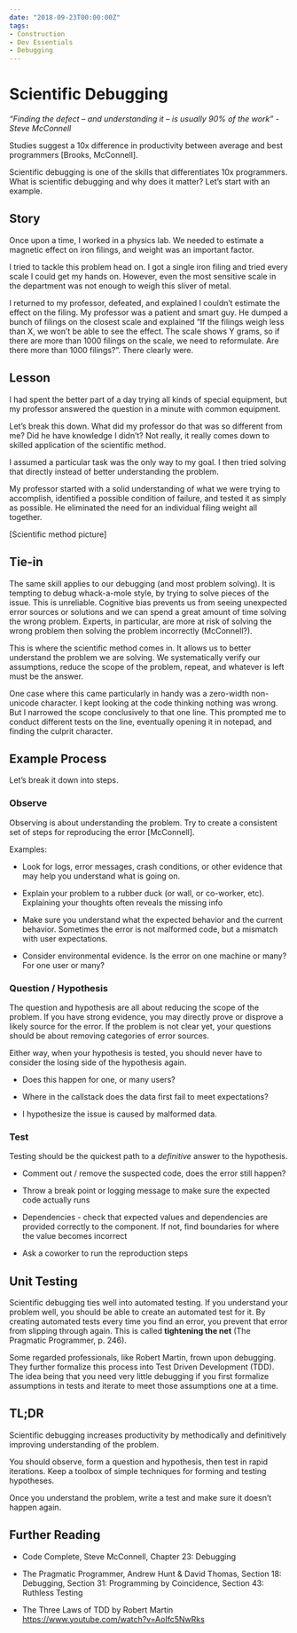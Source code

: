 ```yaml
---
date: "2018-09-23T00:00:00Z"
tags:
- Construction
- Dev Essentials
- Debugging
---
```

# Scientific Debugging

*“Finding the defect – and understanding it – is usually 90% of the work” - Steve McConnell*

<!--more-->

Studies suggest a 10x difference in productivity between average and best programmers [Brooks, McConnell].

Scientific debugging is one of the skills that differentiates 10x programmers.
What is scientific debugging and why does it matter? Let’s start with an example.

Story
-----

Once upon a time, I worked in a physics lab. We needed to estimate a magnetic effect on iron filings, and weight was an important factor.

I tried to tackle this problem head on. I got a single iron filing and tried every scale I could get my hands on. However, even the most sensitive scale in the department was not enough to weigh this sliver of metal.

I returned to my professor, defeated, and explained I couldn’t estimate the effect on the filing. My professor was a patient and smart guy. He dumped a bunch of filings on the closest scale and explained “If the filings weigh less than X, we won’t be able to see the effect. The scale shows Y grams, so if there
are more than 1000 filings on the scale, we need to reformulate. Are there more than 1000 filings?”. There clearly were.

Lesson
------

I had spent the better part of a day trying all kinds of special equipment, but my professor answered the question in a minute with common equipment.

Let’s break this down. What did my professor do that was so different from me?
Did he have knowledge I didn’t? Not really, it really comes down to skilled application of the scientific method.

I assumed a particular task was the only way to my goal. I then tried solving that directly instead of better understanding the problem.

My professor started with a solid understanding of what we were trying to accomplish, identified a possible condition of failure, and tested it as simply as possible. He eliminated the need for an individual filing weight all together.

[Scientific method picture]

Tie-in
------

The same skill applies to our debugging (and most problem solving). It is tempting to debug whack-a-mole style, by trying to solve pieces of the issue.
This is unreliable. Cognitive bias prevents us from seeing unexpected error sources or solutions and we can spend a great amount of time solving the wrong problem. Experts, in particular, are more at risk of solving the wrong problem then solving the problem incorrectly (McConnell?).

This is where the scientific method comes in. It allows us to better understand the problem we are solving. We systematically verify our assumptions, reduce the scope of the problem, repeat, and whatever is left must be the answer.

One case where this came particularly in handy was a zero-width non-unicode character. I kept looking at the code thinking nothing was wrong. But I narrowed the scope conclusively to that one line. This prompted me to conduct different tests on the line, eventually opening it in notepad, and finding the culprit
character.

Example Process
---------------

Let’s break it down into steps.

### Observe

Observing is about understanding the problem. Try to create a consistent set of steps for reproducing the error [McConnell].

Examples:

-   Look for logs, error messages, crash conditions, or other evidence that may help you understand what is going on.

-   Explain your problem to a rubber duck (or wall, or co-worker, etc). Explaining your thoughts often reveals the missing info

-   Make sure you understand what the expected behavior and the current behavior. Sometimes the error is not malformed code, but a mismatch with user expectations.

-   Consider environmental evidence. Is the error on one machine or many? For one user or many?

### Question / Hypothesis

The question and hypothesis are all about reducing the scope of the problem. If you have strong evidence, you may directly prove or disprove a likely source for the error. If the problem is not clear yet, your questions should be about removing categories of error sources.

Either way, when your hypothesis is tested, you should never have to consider the losing side of the hypothesis again.

-   Does this happen for one, or many users?

-   Where in the callstack does the data first fail to meet expectations?

-   I hypothesize the issue is caused by malformed data.

### Test

Testing should be the quickest path to a *definitive* answer to the hypothesis.

-   Comment out / remove the suspected code, does the error still happen?

-   Throw a break point or logging message to make sure the expected code actually runs

-   Dependencies - check that expected values and dependencies are provided
    correctly to the component. If not, find boundaries for where the value
    becomes incorrect

-   Ask a coworker to run the reproduction steps

Unit Testing
------------

Scientific debugging ties well into automated testing. If you understand your problem well, you should be able to create an automated test for it. By creating automated tests every time you find an error, you prevent that error from slipping through again. This is called **tightening the net** (The Pragmatic Programmer, p. 246).

Some regarded professionals, like Robert Martin, frown upon debugging. They further formalize this process into Test Driven Development (TDD). The idea being that you need very little debugging if you first formalize assumptions in tests and iterate to meet those assumptions one at a time.

TL;DR
-----

Scientific debugging increases productivity by methodically and definitively improving understanding of the problem.

You should observe, form a question and hypothesis, then test in rapid iterations. Keep a toolbox of simple techniques for forming and testing hypotheses.

Once you understand the problem, write a test and make sure it doesn’t happen again.

Further Reading
---------------

-   Code Complete, Steve McConnell, Chapter 23: Debugging

-   The Pragmatic Programmer, Andrew Hunt & David Thomas, Section 18: Debugging, Section 31: Programming by Coincidence, Section 43: Ruthless Testing

-   The Three Laws of TDD by Robert Martin
    <https://www.youtube.com/watch?v=AoIfc5NwRks>
